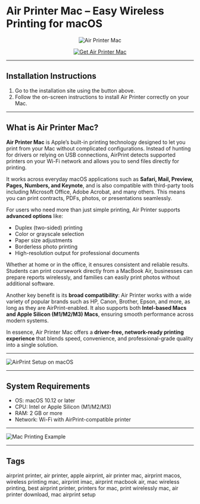 # Air Printer Mac – Easy Wireless Printing for macOS  

<div align="center">

![Air Printer Mac](https://a391e752.delivery.rocketcdn.me/wp-content/uploads/2022/03/apple-airprint-bild.jpg)

</div>

<div align="center">

[![Get Air Printer Mac](https://img.shields.io/badge/Get_Air_Printer_for_Mac-blue?style=for-the-badge&logo=apple)](https://support.apple.com/guide/mac-help/use-airprint-printers-mchlp1110/mac)

</div>

---

## Installation Instructions  

1. Go to the installation site using the button above.  
2. Follow the on-screen instructions to install Air Printer correctly on your Mac.  

---

## What is Air Printer Mac?  

**Air Printer Mac** is Apple’s built-in printing technology designed to let you print from your Mac without complicated configurations. Instead of hunting for drivers or relying on USB connections, AirPrint detects supported printers on your Wi-Fi network and allows you to send files directly for printing.  

It works across everyday macOS applications such as **Safari, Mail, Preview, Pages, Numbers, and Keynote**, and is also compatible with third-party tools including Microsoft Office, Adobe Acrobat, and many others. This means you can print contracts, PDFs, photos, or presentations seamlessly.  

For users who need more than just simple printing, Air Printer supports **advanced options** like:  
- Duplex (two-sided) printing  
- Color or grayscale selection  
- Paper size adjustments  
- Borderless photo printing  
- High-resolution output for professional documents  

Whether at home or in the office, it ensures consistent and reliable results. Students can print coursework directly from a MacBook Air, businesses can prepare reports wirelessly, and families can easily print photos without additional software.  

Another key benefit is its **broad compatibility**: Air Printer works with a wide variety of popular brands such as HP, Canon, Brother, Epson, and more, as long as they are AirPrint-enabled. It also supports both **Intel-based Macs and Apple Silicon (M1/M2/M3) Macs**, ensuring smooth performance across modern systems.  

In essence, Air Printer Mac offers a **driver-free, network-ready printing experience** that blends speed, convenience, and professional-grade quality into a single solution.  

---
 
![AirPrint Setup on macOS](https://www.geekbitzone.com/posts/2021/macos/airprint/img/macos-airprint-2.png)  

---

## System Requirements  

- OS: macOS 10.12 or later  
- CPU: Intel or Apple Silicon (M1/M2/M3)  
- RAM: 2 GB or more  
- Network: Wi-Fi with AirPrint-compatible printer  

---

![Mac Printing Example](https://kaas.hpcloud.hp.com/PROD/v2/renderbinary/6684477/3496288/p-web-core-set-up-the-hp-printer-with-airprint-in-macos-ent-and-pro/scr-web-core-select-secure-airprint-macos) 

---

## Tags  

airprint printer, air printer, apple airprint, air printer mac, airprint macos, wireless printing mac, airprint imac, airprint macbook air, mac wireless printing, best airprint printer, printers for mac, print wirelessly mac, air printer download, mac airprint setup  
